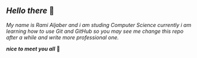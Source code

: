 ## _Hello there_ 👋

_My name is Rami Aljaber and i am studing Computer Science
currently i am learning how to use Git and GitHub so you may see me change this repo after a while and write more professional one._


**_nice to meet you all_** 🚀
<!--
**MrMoriarty04/MrMoriarty04** is a ✨ _special_ ✨ repository because its `README.md` (this file) appears on your GitHub profile.

Here are some ideas to get you started:

- 🔭 I’m currently working on ...
- 🌱 I’m currently learning ...
- 👯 I’m looking to collaborate on ...
- 🤔 I’m looking for help with ...
- 💬 Ask me about ...
- 📫 How to reach me: ...
- 😄 Pronouns: ...
- ⚡ Fun fact: ...
-->
